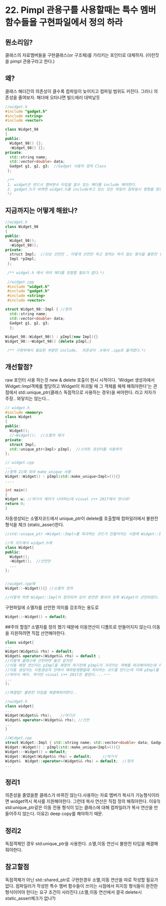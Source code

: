 # 22. Pimpl 관용구를 사용할때는 특수 멤버함수들을 구현파일에서 정의 하라

## 뭔소리임?
클래스의 자료멤버들을 구현클래스(or 구조체)를 가리키는 포인터로 대체하자. (이런짓을 pimpl 관용구라고 한다.)

## 왜?
클래스 해더간의 의존성이 클수록 컴파일이 늦어지고 컴파일 범위도 커진다. 그러니 의존성을 줄여보자. 
해더에 오타나면 빌드에러 대박날듯

```c++
//widget.h
#include "gadget.h" 
#include <string>
#include <vector>

class Widget_98
{
public:
  Widget_98() {};
  ~Widget_98() {};
private:
  std::string name;
  std::vector<double> data;
  Gadget g1, g2, g3;  //Gadget 사용자 정의 Class
 };
 
 /**
 1. widget은 반드시 멤버변수 타입을 알수 있는 해더를 include 해야한다.
 2. gadget.h가 바뀌면 widget.h를 include하고 있는 모든 파일이 컴파일시 영향을 받는다->의존성 생김
 */
```

## 지금까지는 어떻게 해왔나?

```c++
//widget.h
class Widget_98
{
public:
  Widget_98();
  ~Widget_98();
private:
  struct Impl;  //단순 선언만 , 이렇게 선언만 하고 정의는 하지 않는 형식을 불완전 형식(imcomplete type)이라고 한다.
  Impl *pImpl;
 };
 
 /** widget.h 에서 여러 해더를 포함할 필요가 없다.*/
 
 //widget.cpp
 #include "widget.h"
 #include "gadget.h"
 #include <string>
 #include <vector>

struct Widget_98::Impl { //정의
  std::string name;
  std::vector<double> data;
  Gadget g1, g2, g3;
  };
  
Widget_98::Widget_98() : pImpl(new Impl){}
Widget_98::~Widget_98() {delete pImpl;}

 /** 구현부에서 필요한 부분만 include,  의존성이 .h에서 .cpp로 옮겨졌다.*/
 ```

## 개선할점?
raw 포인터 사용 하는것
new & delete 호출이 원시 시적이다.
'Widget 생성자에서 Widget::Impl객체를 할당하고 Widget이 파괴될 때 그 객체를 해제 해줘야한다'는 관점에서 std::unique_ptr(클래스 독점적으로 사용하는 경우)을 써야한다. 라고 저자가 주장.. 와닿지는 않는다...

```c++
// widget.h
#include <memory>  
class Widget
{
public:
  Widget();
  //~Widget();  //소멸자 제거
private:
  struct Impl;
  std::unique_ptr<Impl> pImpl;  //스마트 포인터를 사용하자
};

// widget.cpp
...
//항목 21에 따라 make_unique 사용
Widget::Widget() : pImpl(std::make_unique<Impl>()){}
....

int main()
{
Widget w; //여기서 에러가 나야하는데 visual c++ 2017에서 안나네?
return 0;
}

```
자동생성되는 소멸자코드에서 unique_ptr이 delete를 호출할때 컴파일러에서 불완전 형식을 체크 (static_asser)한다.

```c++
//std::unique_ptr <Widget::Impl>를 파괴하는 코드가 만들어지는 시점에 Widget::Impl이 완전한 형식이되게 하면 문제가 해결

//위 코드에서 widget.h에
class Widget{
public:
  Widget();
  ~Widget();  //선언만
  ...
};


//widget.cpp에 
Widget::~Widget(){} //소멸자 정의

//이렇게 하면 Widget::Impl이 정의되어 있어 완전한 형식이 된후 Widget이 선언되었다.
```
구현파일에 소멸자를 선언한 의미를 강조하는 용도로
```c++
Widget::~Widget() = default;
```

##주의 할점?
소멸자를 정의 했기 때문에 이동연산이 디폴트로 만들어지지 않는다.이동을 지원하려면 직접 선언해야한다.
```c++
class widget{
...
Widget(Widget&& rhs) = default;
Widget& operator=(Widget&& rhs) = default ;
//이렇게 클래스에 선언하면 될것 같지만
//이동 배정 연산자는 pImpl을 재정의 하기전에 pImpl이 가리키는 객체를 파괴해야하는데 이때 Impl이 불완전 타입이라서 에러
//이동 생성자는 이동생성자 안에서 예외발생했을때 처리하는 코드를 만드는데 이때 pImpl를 파괴하려면 Impl이 완전 형식이어야 한다.
//따라서 에러. 하지만 visual c++ 2017은 잘된다....ㅡㅡ
...
};

//해결법? 불완전 타입을 해결해줘야한다..

//widget.h
class widget{
...
Widget(Widget&& rhs);    //여기선
Widget& operator=(Widget&& rhs); //선언
...
}

//Widget.cpp
struct Widget::Impl { std::string name; std::vector<double> data; Gadget g1, g2, g3;};
Widget::Widget() : pImpl(std::make_unique<Impl>()){}
Widget::~Widget() = default;
Widget::Widget(Widget&& rhs) = default;     //여기서
Widget&  Widget::operator=(Widget&& rhs) = default;  //정의
...
```

## 정리1
의존성을 줄였을뿐 클래스가 바뀌진 않는다.사용하는 자료 멤버가 복사가 가능형식이라면 widget역시 복사를 지원해야한다. 
그런데 복사 연산은 직접 정의 해줘야한다.
이유1) std:unique_ptr같은 이동 전용 형식이 있는 클래스에 대해 컴파일러가 복사 연산을 만들어주지 않는다.
이유2) deep copy를 해야하기 때문.
## 정리2
독점객체인 경우 std:unique_ptr을 사용한다. 소멸,이동 연산시 불완전 타입을 해결해줘야한다.

## 참고할점
독점객체가 아닌 std::shared_ptr로 구현한경우 소멸,이동 연산을 따로 작성할 필요가 없다. 컴파일러가 작성한 특수 멤버 함수들이 쓰이는 시점에서 피지칭 형식들이 완전한 형식이어야 한다는 요구 조건이 사라진다.(소멸,이동 연산에서 결국 delete시 static_assert체크가 없나?)




